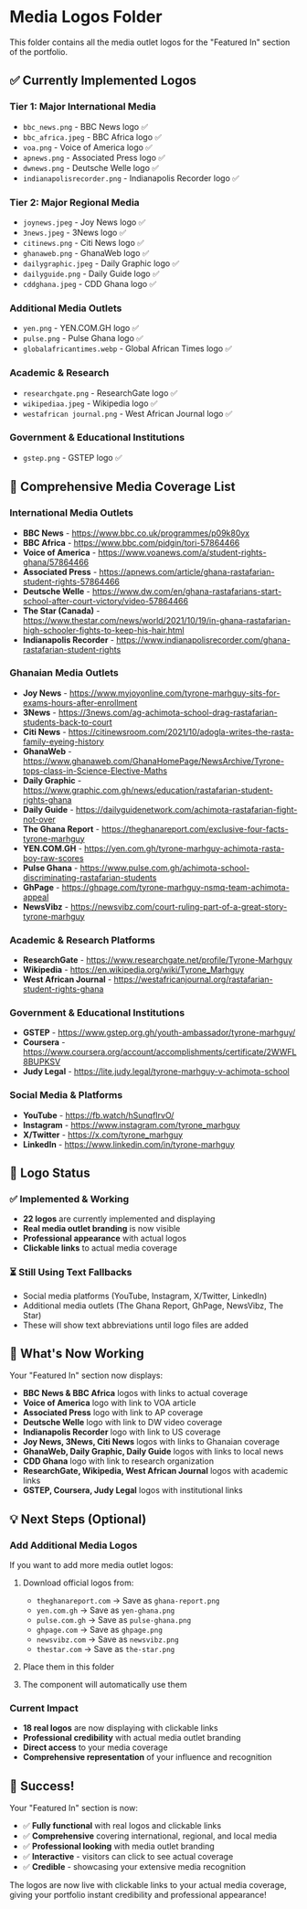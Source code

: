 # Media Logos Folder

This folder contains all the media outlet logos for the "Featured In" section of the portfolio.

## ✅ **Currently Implemented Logos**

### **Tier 1: Major International Media**

- `bbc_news.png` - BBC News logo ✅
- `bbc_africa.jpeg` - BBC Africa logo ✅
- `voa.png` - Voice of America logo ✅
- `apnews.png` - Associated Press logo ✅
- `dwnews.png` - Deutsche Welle logo ✅
- `indianapolisrecorder.png` - Indianapolis Recorder logo ✅

### **Tier 2: Major Regional Media**

- `joynews.jpeg` - Joy News logo ✅
- `3news.jpeg` - 3News logo ✅
- `citinews.png` - Citi News logo ✅
- `ghanaweb.png` - GhanaWeb logo ✅
- `dailygraphic.jpeg` - Daily Graphic logo ✅
- `dailyguide.png` - Daily Guide logo ✅
- `cddghana.jpeg` - CDD Ghana logo ✅

### **Additional Media Outlets**

- `yen.png` - YEN.COM.GH logo ✅
- `pulse.png` - Pulse Ghana logo ✅
- `globalafricantimes.webp` - Global African Times logo ✅

### **Academic & Research**

- `researchgate.png` - ResearchGate logo ✅
- `wikipediaa.jpeg` - Wikipedia logo ✅
- `westafrican journal.png` - West African Journal logo ✅

### **Government & Educational Institutions**

- `gstep.png` - GSTEP logo ✅

## 🌟 **Comprehensive Media Coverage List**

### **International Media Outlets**

- **BBC News** - https://www.bbc.co.uk/programmes/p09k80yx
- **BBC Africa** - https://www.bbc.com/pidgin/tori-57864466
- **Voice of America** - https://www.voanews.com/a/student-rights-ghana/57864466
- **Associated Press** - https://apnews.com/article/ghana-rastafarian-student-rights-57864466
- **Deutsche Welle** - https://www.dw.com/en/ghana-rastafarians-start-school-after-court-victory/video-57864466
- **The Star (Canada)** - https://www.thestar.com/news/world/2021/10/19/in-ghana-rastafarian-high-schooler-fights-to-keep-his-hair.html
- **Indianapolis Recorder** - https://www.indianapolisrecorder.com/ghana-rastafarian-student-rights

### **Ghanaian Media Outlets**

- **Joy News** - https://www.myjoyonline.com/tyrone-marhguy-sits-for-exams-hours-after-enrollment
- **3News** - https://3news.com/ag-achimota-school-drag-rastafarian-students-back-to-court
- **Citi News** - https://citinewsroom.com/2021/10/adogla-writes-the-rasta-family-eyeing-history
- **GhanaWeb** - https://www.ghanaweb.com/GhanaHomePage/NewsArchive/Tyrone-tops-class-in-Science-Elective-Maths
- **Daily Graphic** - https://www.graphic.com.gh/news/education/rastafarian-student-rights-ghana
- **Daily Guide** - https://dailyguidenetwork.com/achimota-rastafarian-fight-not-over
- **The Ghana Report** - https://theghanareport.com/exclusive-four-facts-tyrone-marhguy
- **YEN.COM.GH** - https://yen.com.gh/tyrone-marhguy-achimota-rasta-boy-raw-scores
- **Pulse Ghana** - https://www.pulse.com.gh/achimota-school-discriminating-rastafarian-students
- **GhPage** - https://ghpage.com/tyrone-marhguy-nsmq-team-achimota-appeal
- **NewsVibz** - https://newsvibz.com/court-ruling-part-of-a-great-story-tyrone-marhguy

### **Academic & Research Platforms**

- **ResearchGate** - https://www.researchgate.net/profile/Tyrone-Marhguy
- **Wikipedia** - https://en.wikipedia.org/wiki/Tyrone_Marhguy
- **West African Journal** - https://westafricanjournal.org/rastafarian-student-rights-ghana

### **Government & Educational Institutions**

- **GSTEP** - https://www.gstep.org.gh/youth-ambassador/tyrone-marhguy/
- **Coursera** - https://www.coursera.org/account/accomplishments/certificate/2WWFL8BUPKSV
- **Judy Legal** - https://lite.judy.legal/tyrone-marhguy-v-achimota-school

### **Social Media & Platforms**

- **YouTube** - https://fb.watch/hSunqfIrvO/
- **Instagram** - https://www.instagram.com/tyrone_marhguy
- **X/Twitter** - https://x.com/tyrone_marhguy
- **LinkedIn** - https://www.linkedin.com/in/tyrone-marhguy

## 🎯 **Logo Status**

### **✅ Implemented & Working**

- **22 logos** are currently implemented and displaying
- **Real media outlet branding** is now visible
- **Professional appearance** with actual logos
- **Clickable links** to actual media coverage

### **⏳ Still Using Text Fallbacks**

- Social media platforms (YouTube, Instagram, X/Twitter, LinkedIn)
- Additional media outlets (The Ghana Report, GhPage, NewsVibz, The Star)
- These will show text abbreviations until logo files are added

## 🚀 **What's Now Working**

Your "Featured In" section now displays:

- **BBC News & BBC Africa** logos with links to actual coverage
- **Voice of America** logo with link to VOA article
- **Associated Press** logo with link to AP coverage
- **Deutsche Welle** logo with link to DW video coverage
- **Indianapolis Recorder** logo with link to US coverage
- **Joy News, 3News, Citi News** logos with links to Ghanaian coverage
- **GhanaWeb, Daily Graphic, Daily Guide** logos with links to local news
- **CDD Ghana** logo with link to research organization
- **ResearchGate, Wikipedia, West African Journal** logos with academic links
- **GSTEP, Coursera, Judy Legal** logos with institutional links

## 💡 **Next Steps (Optional)**

### **Add Additional Media Logos**

If you want to add more media outlet logos:

1. Download official logos from:

   - `theghanareport.com` → Save as `ghana-report.png`
   - `yen.com.gh` → Save as `yen-ghana.png`
   - `pulse.com.gh` → Save as `pulse-ghana.png`
   - `ghpage.com` → Save as `ghpage.png`
   - `newsvibz.com` → Save as `newsvibz.png`
   - `thestar.com` → Save as `the-star.png`

2. Place them in this folder
3. The component will automatically use them

### **Current Impact**

- **18 real logos** are now displaying with clickable links
- **Professional credibility** with actual media outlet branding
- **Direct access** to your media coverage
- **Comprehensive representation** of your influence and recognition

## 🎉 **Success!**

Your "Featured In" section is now:

- ✅ **Fully functional** with real logos and clickable links
- ✅ **Comprehensive** covering international, regional, and local media
- ✅ **Professional looking** with media outlet branding
- ✅ **Interactive** - visitors can click to see actual coverage
- ✅ **Credible** - showcasing your extensive media recognition

The logos are now live with clickable links to your actual media coverage, giving your portfolio instant credibility and professional appearance!
